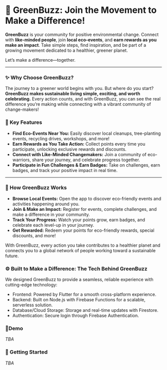 # 🌿 GreenBuzz: Join the Movement to Make a Difference!

**GreenBuzz** is your community for positive environmental change. Connect
with **like-minded people**, join **local eco-events**, and **earn rewards as you make an impact**. Take simple steps, find inspiration, and be part of a growing movement dedicated to a healthier, greener planet.

Let’s make a difference—together.

___
### ✨ Why Choose GreenBuzz?
The journey to a greener world begins with you. But where do you start?
**GreenBuzz makes sustainable living simple, exciting, and worth celebrating.**
Every action counts, and with GreenBuzz, you can see the real difference you’re making while connecting with a vibrant community of change-makers!

### 🌱 Key Features
- **Find Eco-Events Near You:** Easily discover local cleanups, tree-planting
  events, recycling drives, workshops, and more!
- **Earn Rewards as You Take Action:** Collect points every time you participate,
  unlocking exclusive rewards and discounts.
- **Connect with Like-Minded Changemakers:** Join a community of eco-warriors,
  share your journey, and celebrate progress together.
- **Participate in Fun Challenges & Earn Badges:** Take on challenges, earn
  badges, and track your positive impact in real time.
___

### 🎯 How GreenBuzz Works
- **Browse Local Events:** Open the app to discover eco-friendly events and
  activities happening around you.
- **Join & Make an Impact:** Register for events, complete challenges, and make a
  difference in your community.
- **Track Your Progress:** Watch your points grow, earn badges, and celebrate
  each level-up in your journey.
- **Get Rewarded:** Redeem your points for eco-friendly rewards, special
  discounts, and more!

With GreenBuzz, every action you take contributes to a healthier planet and
connects you to a global network of people working toward a sustainable future.

### ⚙️ Built to Make a Difference: The Tech Behind GreenBuzz
We designed GreenBuzz to provide a seamless, reliable experience with cutting-edge technology:

- Frontend: Powered by Flutter for a smooth cross-platform experience.
- Backend: Built on Node.js with Firebase Functions for a scalable,
  serverless solution.
- Database/Cloud Storage: Storage and real-time updates with Firestore.
- Authentication: Secure login through Firebase Authentication.


### 📱Demo
_TBA_

### 🌟 Getting Started
_TBA_